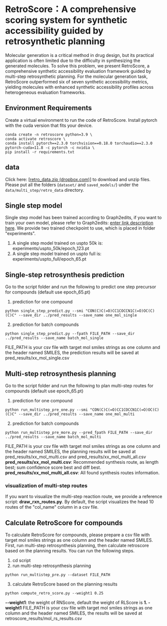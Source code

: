 
# RetroScore：A comprehensive scoring system for synthetic accessibility guided by retrosynthetic planning
Molecular generation is a critical method in drug design, but its practical application is often limited due to the difficulty in synthesizing the generated molecules. To solve this problem, we present RetroScore, a comprehensive synthetic accessibility evaluation framework guided by multi-step retrosynthetic planning. For the molecular generation task, RetroScore outperformed six of seven synthetic accessibility metrics, yielding molecules with enhanced synthetic accessibility profiles across heterogeneous evaluation frameworks. 
## Environment Requirements  
Create a virtual environment to run the code of RetroScore.
Install pytorch with the cuda version that fits your device.
```
conda create -n retroscore python=3.9 \
conda activate retroscore \
conda install pytorch==2.3.0 torchvision==0.18.0 torchaudio==2.3.0 pytorch-cuda=11.8 -c pytorch -c nvidia \
pip install -r requirements.txt
```
## data
Click here: [[retro_data.zip (dropbox.com)](https://www.dropbox.com/scl/fi/cchn0wjz8j0dqxhr0qrom/retro_data.zip?rlkey=kqz60ec7vx7087vg1o63nucyo&e=1&dl=0)] to download and unzip files. Please put all the folders (`dataset/` and `saved_models/`) under the `data/multi_step/retro_data` directory.

## Single step model
Single step model has been trained according to Graph2edits, if you want to train your own model, please refer to Graph2edits: [enter link description here](https://github.com/Jamson-Zhong/Graph2Edits). We provide two trained checkpoint to use, which is placed in folder "experiments".

1) A single step model trained on uspto 50k is:  experiments/uspto_50k/epoch_123.pt   
2) A single step model trained on uspto full is:  experiments/uspto_full/epoch_65.pt


## Single-step retrosynthesis prediction
Go to the script folder and run the following to predict one step precursor for compounds (default use epoch_65.pt)

1) prediction for one compound
```
python single_step_predict.py --smi "CON(C)C(=O)CC1COCCN1C(=O)OC(C)(C)C" --save_dir ../pred_results --save_name one_mol_single
```
2) prediction for batch compounds
```
python single_step_predict.py --fpath FILE_PATH --save_dir ../pred_results --save_name batch_mol_single
```
FILE_PATH is your csv file with target mol smiles strings as one column and the header named SMILES, the prediction results will be saved at pred_results/xx_mol_single.csv


## Multi-step retrosynthesis planning

Go to the script folder and run the following to plan multi-step routes for compounds (default use epoch_65.pt)

1) prediction for one compound
```
python run_multistep_pre_one.py --smi "CON(C)C(=O)CC1COCCN1C(=O)OC(C)(C)C" --save_dir ../pred_results --save_name one_mol_multi
```
2) prediction for batch compounds
```
python run_multistep_pre_more.py --pred_fpath FILE_PATH --save_dir ../pred_results --save_name batch_mol_multi
```
FILE_PATH is your csv file with target mol smiles strings as one column and the header named SMILES, the planning results will be saved at pred_results/xx_mol_multi.csv and pred_results/xx_mol_multi_all.csv
**pred_results/xx_mol_multi.csv**:  Recommended synthesis route, as length best; sum confidence score best and diff best.
**pred_results/xx_mol_multi_all.csv**:  All found synthesis routes information.

### visualization of multi-step routes
If you want to visualize the multi-step reaction route, we provide a reference script:  **draw_rxn_routes.py**. By default, the script visualizes the head 10 routes of the "col_name" column in a csv file.


## Calculate RetroScore for compounds
To calculate RetroScore for compounds, please prepare a csv file with target mol smiles strings as one column and the header named SMILES. First, run multi-step retrosynthesis planning, then calculate retroscore based on the planning results. You can run the following steps.

1) cd script
2) run multi-step retrosynthesis planning
```
python run_multistep_pre.py --dataset FILE_PATH
```
3) calculate RetroScore based on the planning results
```
python compute_retro_score.py --weight1 0.25
```

**--weight1**:   the weight of RNScore, default the weight of RLScore is **1. - weight1**
FILE_PATH is your csv file with target mol smiles strings as one column and the header named SMILES, the results will be saved at retroscore_results/mol_rs_results.csv
